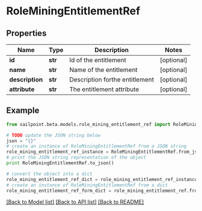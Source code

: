 # RoleMiningEntitlementRef


## Properties
Name | Type | Description | Notes
------------ | ------------- | ------------- | -------------
**id** | **str** | Id of the entitlement | [optional] 
**name** | **str** | Name of the entitlement | [optional] 
**description** | **str** | Description forthe entitlement | [optional] 
**attribute** | **str** | The entitlement attribute | [optional] 

## Example

```python
from sailpoint.beta.models.role_mining_entitlement_ref import RoleMiningEntitlementRef

# TODO update the JSON string below
json = "{}"
# create an instance of RoleMiningEntitlementRef from a JSON string
role_mining_entitlement_ref_instance = RoleMiningEntitlementRef.from_json(json)
# print the JSON string representation of the object
print RoleMiningEntitlementRef.to_json()

# convert the object into a dict
role_mining_entitlement_ref_dict = role_mining_entitlement_ref_instance.to_dict()
# create an instance of RoleMiningEntitlementRef from a dict
role_mining_entitlement_ref_form_dict = role_mining_entitlement_ref.from_dict(role_mining_entitlement_ref_dict)
```
[[Back to Model list]](../README.md#documentation-for-models) [[Back to API list]](../README.md#documentation-for-api-endpoints) [[Back to README]](../README.md)


